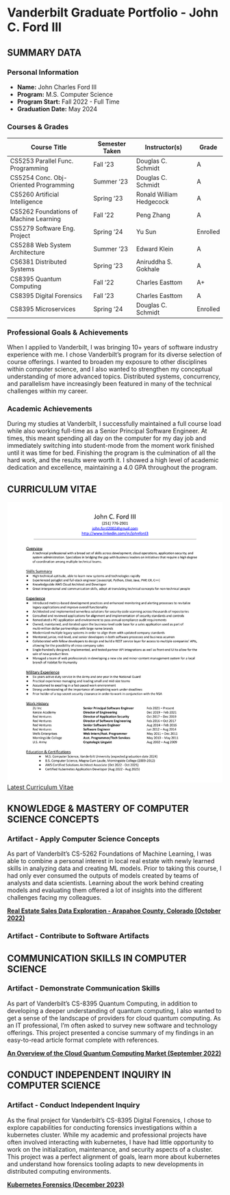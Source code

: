 # Vanderbilt Graduate Portfolio - John C. Ford III

## **SUMMARY DATA**

### **Personal Information**

* **Name:** John Charles Ford III
* **Program:** M.S. Computer Science
* **Program Start:** Fall 2022 - Full Time
* **Graduation Date:** May 2024

### **Courses & Grades**
| Course Title                           | Semester Taken | Instructor(s)            | Grade    |
| -------------------------------------- | -------------- | ------------------------ | -------- |
| CS5253 Parallel Func. Programming      | Fall ‘23       | Douglas C. Schmidt       | A        |
| CS5254 Conc. Obj-Oriented Programming  | Summer ‘23     | Douglas C. Schmidt       | A        |
| CS5260 Artificial Intelligence         | Spring ‘23     | Ronald William Hedgecock | A        |
| CS5262 Foundations of Machine Learning | Fall ‘22       | Peng Zhang               | A        |
| CS5279 Software Eng. Project           | Spring ‘24     | Yu Sun                   | Enrolled |
| CS5288 Web System Architecture         | Summer ‘23     | Edward Klein             | A        |
| CS6381 Distributed Systems             | Spring ‘23     | Aniruddha S. Gokhale     | A        |
| CS8395 Quantum Computing               | Fall ‘22       | Charles Easttom          | A+       |
| CS8395 Digital Forensics               | Fall ‘23       | Charles Easttom          | A        |
| CS8395 Microservices                   | Spring ‘24     | Douglas C. Schmidt       | Enrolled |

### Professional Goals & Achievements

When I applied to Vanderbilt, I was bringing 10+ years of software industry experience with me. I chose Vanderbilt’s program for its diverse selection of course offerings. I wanted to broaden my exposure to other disciplines within computer science, and I also wanted to strengthen my conceptual understanding of more advanced topics. Distributed systems, concurrency, and parallelism have increasingly been featured in many of the technical challenges within my career.

### Academic Achievements

During my studies at Vanderbilt, I successfully maintained a full course load while also working full-time as a Senior Principal Software Engineer. At times, this meant spending all day on the computer for my day job and immediately switching into student-mode from the moment work finished until it was time for bed. Finishing the program is the culmination of all the hard work, and the results were worth it. I showed a high level of academic dedication and excellence, maintaining a 4.0 GPA throughout the program. 


## **CURRICULUM VITAE**

![Latest Curriculum Vitae](./images/curriculum-vitae.png "Latest Curriculum Vitae")
[Latest Curriculum Vitae](./curriculum-vitae.pdf)

## **KNOWLEDGE & MASTERY OF COMPUTER SCIENCE CONCEPTS**
### Artifact - Apply Computer Science Concepts

As part of Vanderbilt’s CS-5262 Foundations of Machine Learning, I was able to combine a personal interest in local real estate with newly learned skills in analyzing data and creating ML models. Prior to taking this course, I had only ever consumed the outputs of models created by teams of analysts and data scientists. Learning about the work behind creating models and evaluating them offered a lot of insights into the different challenges facing my colleagues. 
  
**[Real Estate Sales Data Exploration - Arapahoe County, Colorado (October 2022)](./real-estate-exploration.pdf)**

### Artifact - Contribute to Software Artifacts

## **COMMUNICATION SKILLS IN COMPUTER SCIENCE**
### Artifact - Demonstrate Communication Skills

As part of Vanderbilt’s CS-8395 Quantum Computing, in addition to developing a deeper understanding of quantum computing, I also wanted to get a sense of the landscape of providers for cloud quantum computing. As an IT professional, I’m often asked to survey new software and technology offerings. This project  presented a concise summary of my findings in an easy-to-read article format complete with references.
  
**[An Overview of the Cloud Quantum Computing Market (September 2022)](./cloud-quantum-computing-market.pdf)**

## **CONDUCT INDEPENDENT INQUIRY IN COMPUTER SCIENCE**
### Artifact - Conduct Independent Inquiry

As the final project for Vanderbilt’s CS-8395 Digital Forensics, I chose to explore capabilities for conducting forensics investigations within a kubernetes cluster. While my academic and professional projects have often involved interacting with kubernetes, I have had little opportunity to work on the initialization, maintenance, and security aspects of a cluster. This project was a perfect alignment of goals, learn more about kubernetes and understand how forensics tooling adapts to new developments in distributed computing environments. 
  
**[Kubernetes Forensics (December 2023)](./kubernetes-forensics.pdf)**